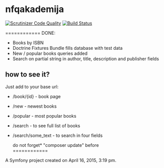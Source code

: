 nfqakademija
============
[![Scrutinizer Code Quality](https://scrutinizer-ci.com/g/nfqakademija/SuperFantastic5/badges/quality-score.png?b=master)](https://scrutinizer-ci.com/g/nfqakademija/SuperFantastic5/?branch=master)
[![Build Status](https://scrutinizer-ci.com/g/nfqakademija/SuperFantastic5/badges/build.png?b=master)](https://scrutinizer-ci.com/g/nfqakademija/SuperFantastic5/build-status/master)

============
DONE:

* Books by ISBN
* Doctrine Fixtures Bundle fills database with test data
* New / popular books queries added
* Search on partial string in author, title, description 
  and publisher fields

how to see it?
---------------
Just add to your base url:

* /book/{id} - book page
* /new - newest books
* /popular - most popular books
* /search - to see full list of books
* /search/some_text - to search in four fields

   do not forget* "composer update" before<br />
============

A Symfony project created on April 16, 2015, 3:19 pm.
